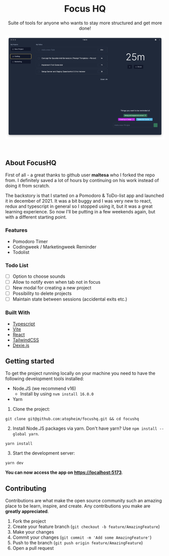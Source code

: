 <p align="center">
  <h1 align="center">Focus HQ</h1>

  <p align="center">
    Suite of tools for anyone who wants to stay more structured and get more done!
  </p>

<p align="center">
  <img width="937" alt="FocusHQ" src="./screenshot.png">
  </p>
</p>

<br/>

## About FocusHQ
First of all - a great thanks to github user <b>maltesa</b> who I forked the repo from. I definitely saved a lot of hours by continuing on his work instead of doing it from scratch.

The backstory is that I started on a Pomodoro & ToDo-list app and launched it in december of 2021. It was a bit buggy and I was very new to react, redux and typescript in general so I stopped using it, but it was a great learning experience.
So now I'll be putting in a few weekends again, but with a different starting point.


### Features

- Pomodoro Timer
- Codingweek / Marketingweek Reminder
- Todolist

### Todo List
- [ ] Option to choose sounds
- [ ] Allow to notify even when tab not in focus
- [ ] New modal for creating a new project
- [ ] Possibility to delete projects
- [ ] Maintain state between sessions (accidental exits etc.)

### Built With

- [Typescript](https://www.typescriptlang.org/)
- [Vite](https://vitejs.dev/)
- [React](https://reactjs.org/)
- [TailwindCSS](https://tailwindcss.com/)
- [Dexie.js](https://dexie.org/)

## Getting started

To get the project running locally on your machine you need to have the following development tools installed:

- Node.JS (we recommend v16) 
  - Install by using `nvm install 16.0.0`
- Yarn

1. Clone the project:

```
git clone git@github.com:atopheim/focushq.git && cd focushq
```

2. Install Node.JS packages via yarn. Don't have yarn? Use `npm install --global yarn`.

```
yarn install
```

3. Start the development server:

```
yarn dev
```

**You can now access the app on [https://localhost:5173](https://localhost:5173)**.

## Contributing

Contributions are what make the open source community such an amazing place to be learn, inspire, and create. Any contributions you make are **greatly appreciated**.

1. Fork the project
2. Create your feature branch (`git checkout -b feature/AmazingFeature`)
3. Make your changes
4. Commit your changes (`git commit -m 'Add some AmazingFeature'`)
5. Push to the branch (`git push origin feature/AmazingFeature`)
6. Open a pull request
